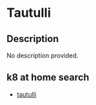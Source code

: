 # Tautulli

## Description

No description provided.

## k8 at home search

- [tautulli](https://nanne.dev/k8s-at-home-search/#/tautulli)
